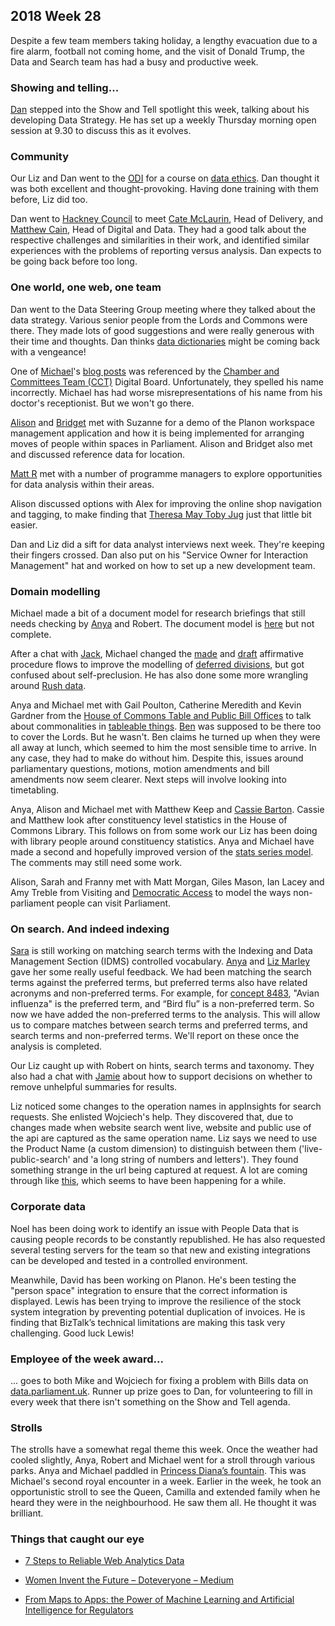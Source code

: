 
## 2018 Week 28

Despite a few team members taking holiday, a lengthy evacuation due to a fire alarm, football not coming home, and the visit of Donald Trump, the Data and Search team has had a busy and productive week.


### Showing and telling...

[Dan](https://twitter.com/dasbarrett) stepped into the Show and Tell spotlight this week, talking about his developing Data Strategy. He has set up a weekly Thursday morning open session at 9.30 to discuss this as it evolves.

### Community

Our Liz and Dan went to the [ODI](https://theodi.org/) for a course on [data ethics](https://theodi.org/article/data-ethics-canvas/). Dan thought it was both excellent and thought-provoking. Having done training with them before, Liz did too.

Dan went to [Hackney Council](https://hackney.gov.uk/) to meet [Cate McLaurin](https://twitter.com/madebycatem), Head of Delivery, and [Matthew Cain](https://twitter.com/mcaino), Head of Digital and Data. They had a good talk about the respective challenges and similarities in their work, and identified similar experiences with the problems of reporting versus analysis. Dan expects to be going back before too long.

### One world, one web, one team

Dan went to the Data Steering Group meeting where they talked about the data strategy. Various senior people from the Lords and Commons were there. They made lots of good suggestions and were really generous with their time and thoughts. Dan thinks [data dictionaries](https://en.wikipedia.org/wiki/Data_dictionary) might be coming back with a vengeance!

One of [Michael](https://twitter.com/fantasticlife)'s [blog posts](http://smethur.st/posts/176135867) was referenced by the [Chamber and Committees Team (CCT)](https://www.parliament.uk/mps-lords-and-offices/offices/commons/teams/#jump-link-0) Digital Board. Unfortunately, they spelled his name incorrectly. Michael has had worse misrepresentations of his name from his doctor's receptionist. But we won't go there.

[Alison](https://twitter.com/oliala) and [Bridget](https://twitter.com/keam_bridget) met with Suzanne for a demo of the Planon workspace management application and how it is being implemented for arranging moves of people within spaces in Parliament. Alison and Bridget also met and discussed reference data for location.

[Matt R](https://www.linkedin.com/in/matthew-reed-b3b761105/) met with a number of programme managers to explore opportunities for data analysis within their areas.

Alison discussed options with Alex for improving the online shop navigation and tagging, to make finding that [Theresa May Toby Jug](https://www.shop.parliament.uk/products/30365) just that little bit easier.

Dan and Liz did a sift for data analyst interviews next week. They're keeping their fingers crossed. Dan also put on his "Service Owner for Interaction Management" hat and worked on how to set up a new development team.


### Domain modelling

Michael made a bit of a document model for research briefings that still needs checking by [Anya](https://twitter.com/bitten_) and Robert. The document model is [here](https://ukparliament.github.io/ontologies/document/document-ontology.html) but not complete.

After a chat with [Jack](https://twitter.com/jackpdent), Michael changed the [made](https://github.com/ukparliament/ontologies/blob/master/procedure/sis/made-affirmative.pdf) and [draft](https://github.com/ukparliament/ontologies/blob/master/procedure/sis/draft-affirmative.pdf) affirmative procedure flows to improve the modelling of [deferred divisions](https://www.parliament.uk/site-information/glossary/deferred-divisions/), but got confused about self-preclusion. He has also done some more wrangling around [Rush data](https://ukparliament.github.io/weeknotes.data-search).

Anya and Michael met with Gail Poulton, Catherine Meredith and Kevin Gardner from the [House of Commons Table and Public Bill Offices](https://www.parliament.uk/mps-lords-and-offices/offices/commons/teams/#jump-link-0) to talk about commonalities in [tableable things](https://ukparliament.github.io/ontologies/tabling/tabling-ontology.html). [Ben](https://twitter.com/benwoodhams) was supposed to be there too to cover the Lords. But he wasn't. Ben claims he turned up when they were all away at lunch, which seemed to him the most sensible time to arrive. In any case, they had to make do without him. Despite this, issues around parliamentary questions, motions, motion amendments and bill amendments now seem clearer. Next steps will involve looking into timetabling.

Anya, Alison and Michael met with Matthew Keep and [Cassie Barton](https://twitter.com/cassier_b). Cassie and Matthew look after constituency level statistics in the House of Commons Library. This follows on from some work our Liz has been doing with library people around constituency statistics. Anya and Michael have made a second and hopefully improved version of the [stats series model](https://ukparliament.github.io/ontologies/stats-series/stats-series-ontology.html). The comments may still need some work.

Alison, Sarah and Franny met with Matt Morgan, Giles Mason, Ian Lacey and Amy Treble from Visiting and [Democratic Access](https://www.parliament.uk/visiting/visiting-and-tours/tours-of-parliament/tours/) to model the ways non-parliament people can visit Parliament.

### On search. And indeed indexing

[Sara](https://twitter.com/sarafreis) is still working on matching search terms with the Indexing and Data Management Section (IDMS) controlled vocabulary. [Anya](https://twitter.com/bitten_) and [Liz Marley](https://twitter.com/greensideknits) gave her some really useful feedback.
We had been matching the search terms against the preferred terms, but preferred terms also have related acronyms and non-preferred terms. For example, for [concept 8483](http://eldaddp.azurewebsites.net/terms/8483), "Avian influenza" is the preferred term, and “Bird flu” is a non-preferred term. So now we have added the non-preferred terms to the analysis. This will allow us to compare matches between search terms and preferred terms, and search terms and non-preferred terms. We'll report on these once the analysis is completed.

Our Liz caught up with Robert on hints, search terms and taxonomy. They also had a chat with [Jamie](https://twitter.com/oddtype) about how to support decisions on whether to remove unhelpful summaries for results.

Liz noticed some changes to the operation names in appInsights for search requests. She enlisted Wojciech's help. They discovered that, due to changes made when website search went live, website and public use of the api are captured as the same operation name. Liz says we need to use the Product Name (a custom dimension) to distinguish between them ('live-public-search' and 'a long string of numbers and letters'). They found something strange in the url being captured at request. A lot are coming through like [this](https://api.parliament.uk/search?q=System.Collections.ArrayList&start=1&count=10), which seems to have been happening for a while.


### Corporate data

Noel has been doing work to identify an issue with People Data that is causing people records to be constantly republished. He has also requested several testing servers for the team so that new and existing integrations can be developed and tested in a controlled environment.

Meanwhile, David has been working on Planon. He's been testing the "person space" integration to ensure that the correct information is displayed. Lewis has been trying to improve the resilience of the stock system integration by preventing potential duplication of invoices. He is finding that BizTalk’s technical limitations are making this task very challenging. Good luck Lewis!


### Employee of the week award...

... goes to both Mike and Wojciech for fixing a problem with Bills data on [data.parliament.uk](http://www.data.parliament.uk/). Runner up prize goes to Dan, for volunteering to fill in every week that there isn't something on the Show and Tell agenda.

### Strolls

The strolls have a somewhat regal theme this week. Once the weather had cooled slightly, Anya, Robert and Michael went for a stroll through various parks. Anya and Michael paddled in [Princess Diana’s fountain](https://www.royalparks.org.uk/parks/hyde-park/things-to-see-and-do/memorials,-fountains-and-statues/diana-memorial-fountain). This was Michael's second royal encounter in a week. Earlier in the week, he took an opportunistic stroll to see the Queen, Camilla and extended family when he heard they were in the neighbourhood. He saw them all. He thought it was brilliant.


### Things that caught our eye

* [7 Steps to Reliable Web Analytics Data](https://www.locallyoptimistic.com/post/web-analytics-process/)
* [Women Invent the Future – Doteveryone – Medium](https://medium.com/doteveryone/women-invent-the-future-84809ff2c8d2)

* [From Maps to Apps: the Power of Machine Learning and Artificial Intelligence for Regulators](https://fca.org.uk/publication/documents/from-maps-to-apps.pdf)









```
